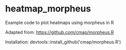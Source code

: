 # heatmap_morpheus

Example code to plot
	  heatmaps using
	  morpheus in R
 
 Adapted from:
   https://github.com/cmap/morpheus.R

 Installation:
   devtools::install_github('cmap/morpheus.R')



